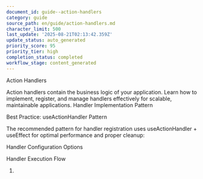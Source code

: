 ```yaml
---
document_id: guide--action-handlers
category: guide
source_path: en/guide/action-handlers.md
character_limit: 500
last_update: '2025-08-21T02:13:42.359Z'
update_status: auto_generated
priority_score: 95
priority_tier: high
completion_status: completed
workflow_stage: content_generated
---
```

Action Handlers

Action handlers contain the business logic of your application. Learn how to implement, register, and manage handlers effectively for scalable, maintainable applications. Handler Implementation Pattern

Best Practice: useActionHandler Pattern

The recommended pattern for handler registration uses useActionHandler + useEffect for optimal performance and proper cleanup:

Handler Configuration Options

Handler Execution Flow

1.
